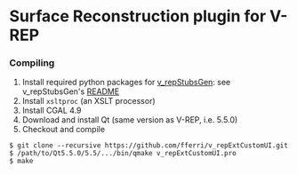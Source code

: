 # Surface Reconstruction plugin for V-REP

### Compiling

1. Install required python packages for [v_repStubsGen](https://github.com/fferri/v_repStubsGen): see v_repStubsGen's [README](https://github.com/fferri/v_repStubsGen/blob/master/README.md)
2. Install `xsltproc` (an XSLT processor)
3. Install CGAL 4.9
4. Download and install Qt (same version as V-REP, i.e. 5.5.0)
5. Checkout and compile
```
$ git clone --recursive https://github.com/fferri/v_repExtCustomUI.git
$ /path/to/Qt5.5.0/5.5/.../bin/qmake v_repExtCustomUI.pro
$ make
```
